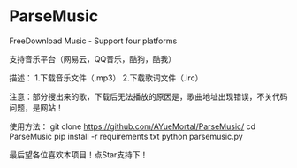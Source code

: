 # ParseMusic
FreeDownload Music - Support four platforms

支持音乐平台（网易云，QQ音乐，酷狗，酷我）

描述：
 1.下载音乐文件（.mp3）
 2.下载歌词文件（.lrc）

注意：部分搜出来的歌，下载后无法播放的原因是，歌曲地址出现错误，不关代码问题，是网站！

使用方法：
git clone https://github.com/AYueMortal/ParseMusic/
cd ParseMusic
pip install -r requirements.txt
python parsemusic.py

最后望各位喜欢本项目！点Star支持下！
